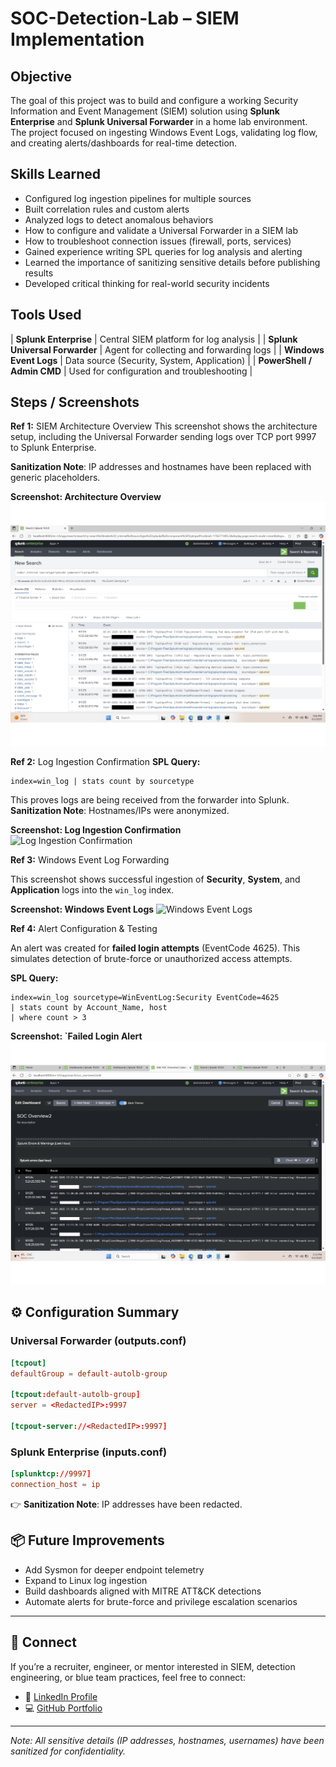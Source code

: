 # SOC-Detection-Lab – SIEM Implementation

## Objective
The goal of this project was to build and configure a working Security Information and Event Management (SIEM) solution using **Splunk Enterprise** and **Splunk Universal Forwarder** in a home lab environment.  
The project focused on ingesting Windows Event Logs, validating log flow, and creating alerts/dashboards for real-time detection.

## Skills Learned
- Configured log ingestion pipelines for multiple sources
- Built correlation rules and custom alerts
- Analyzed logs to detect anomalous behaviors
- How to configure and validate a Universal Forwarder in a SIEM lab
- How to troubleshoot connection issues (firewall, ports, services)
- Gained experience writing SPL queries for log analysis and alerting
- Learned the importance of sanitizing sensitive details before publishing results
- Developed critical thinking for real-world security incidents

## Tools Used
| **Splunk Enterprise** | Central SIEM platform for log analysis |
| **Splunk Universal Forwarder** | Agent for collecting and forwarding logs |
| **Windows Event Logs** | Data source (Security, System, Application) |
| **PowerShell / Admin CMD** | Used for configuration and troubleshooting |

## Steps / Screenshots
**Ref 1:** SIEM Architecture Overview
This screenshot shows the architecture setup, including the Universal Forwarder sending logs over TCP port 9997 to Splunk Enterprise.

**Sanitization Note**: IP addresses and hostnames have been replaced with generic placeholders.

**Screenshot: Architecture Overview**
![Architecture Overview](https://github.com/antwoinecollins/SOC-Detection-Lab-SIEM-Implementation/blob/main/Splunk_System_Log_Volume_by_Source.jpg?raw=true)

**Ref 2:** Log Ingestion Confirmation
**SPL Query:**
```spl
index=win_log | stats count by sourcetype
````

This proves logs are being received from the forwarder into Splunk.
**Sanitization Note**: Hostnames/IPs were anonymized.

**Screenshot: Log Ingestion Confirmation**  
![Log Ingestion Confirmation](https://github.com/antwoinecollins/SOC-Detection-Lab-SIEM-Implementation/blob/main/Log_Ingestion_Confirmation.jpg?raw=true)


**Ref 3:** Windows Event Log Forwarding

This screenshot shows successful ingestion of **Security**, **System**, and **Application** logs into the `win_log` index.

**Screenshot: Windows Event Logs**
![Windows Event Logs](https://github.com/antwoinecollins/SOC-Detection-Lab-SIEM-Implementation/blob/main/Errors_Warnings_Breakdown_by_Source.jpg?raw=true)

**Ref 4:** Alert Configuration & Testing

An alert was created for **failed login attempts** (EventCode 4625). This simulates detection of brute-force or unauthorized access attempts.

**SPL Query:**

```spl
index=win_log sourcetype=WinEventLog:Security EventCode=4625
| stats count by Account_Name, host
| where count > 3
```

**Screenshot: `Failed Login Alert**
![Failed Login Alert](https://github.com/antwoinecollins/SOC-Detection-Lab-SIEM-Implementation/blob/main/Splunk_Errors_In_Last_Hour.jpg?raw=true)

## ⚙️ Configuration Summary

### Universal Forwarder (outputs.conf)

```conf
[tcpout]
defaultGroup = default-autolb-group

[tcpout:default-autolb-group]
server = <RedactedIP>:9997

[tcpout-server://<RedactedIP>:9997]
```

### Splunk Enterprise (inputs.conf)

```conf
[splunktcp://9997]
connection_host = ip
```

👉 **Sanitization Note**: IP addresses have been redacted.

## 📦 Future Improvements

* Add Sysmon for deeper endpoint telemetry
* Expand to Linux log ingestion
* Build dashboards aligned with MITRE ATT\&CK detections
* Automate alerts for brute-force and privilege escalation scenarios

---

## 🤝 Connect

If you’re a recruiter, engineer, or mentor interested in SIEM, detection engineering, or blue team practices, feel free to connect:

* 🔗 [LinkedIn Profile](http://www.linkedin.com/in/antwoinecollins?raw=true)
* 💻 [GitHub Portfolio](https://github.com/antwoinecollins?raw=true)

---

*Note: All sensitive details (IP addresses, hostnames, usernames) have been sanitized for confidentiality.*
